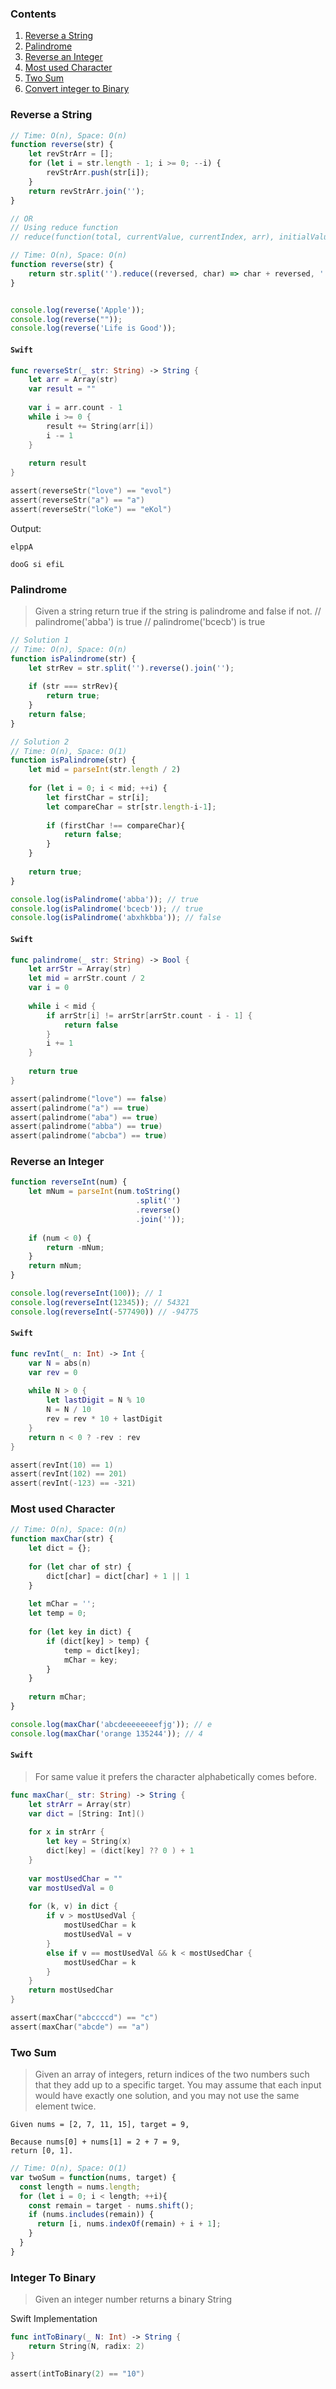 ### Contents
1. [Reverse a String](#reverse-a-string)
2. [Palindrome](#palindrome)
3. [Reverse an Integer](#reverse-an-integer)
4. [Most used Character](#most-used-character)
5. [Two Sum](#two-sum)
6. [Convert integer to Binary](#integer-to-binary)

### Reverse a String

```javascript
// Time: O(n), Space: O(n)
function reverse(str) {
    let revStrArr = [];
    for (let i = str.length - 1; i >= 0; --i) {
        revStrArr.push(str[i]);
    }
    return revStrArr.join('');
}

// OR
// Using reduce function
// reduce(function(total, currentValue, currentIndex, arr), initialValue)

// Time: O(n), Space: O(n)
function reverse(str) {
    return str.split('').reduce((reversed, char) => char + reversed, '');
}


console.log(reverse('Apple'));
console.log(reverse(""));
console.log(reverse('Life is Good'));
```
#### `Swift`
```swift
func reverseStr(_ str: String) -> String {
    let arr = Array(str)
    var result = ""
    
    var i = arr.count - 1
    while i >= 0 {
        result += String(arr[i])
        i -= 1
    }
    
    return result
}

assert(reverseStr("love") == "evol")
assert(reverseStr("a") == "a")
assert(reverseStr("loKe") == "eKol")
```

Output:
```
elppA

dooG si efiL
```

### Palindrome
> Given a string return true if the string is palindrome and false if not.
> // palindrome('abba') is true
> // palindrome('bcecb') is true

```javascript
// Solution 1
// Time: O(n), Space: O(n)
function isPalindrome(str) {
    let strRev = str.split('').reverse().join('');
    
    if (str === strRev){
        return true;
    }
    return false;
}

// Solution 2
// Time: O(n), Space: O(1)
function isPalindrome(str) {
    let mid = parseInt(str.length / 2)
    
    for (let i = 0; i < mid; ++i) {
        let firstChar = str[i];
        let compareChar = str[str.length-i-1];
        
        if (firstChar !== compareChar){
            return false;
        }
    }
    
    return true;
}

console.log(isPalindrome('abba')); // true
console.log(isPalindrome('bcecb')); // true 
console.log(isPalindrome('abxhkbba')); // false
```

#### `Swift`
```swift
func palindrome(_ str: String) -> Bool {
    let arrStr = Array(str)
    let mid = arrStr.count / 2
    var i = 0
    
    while i < mid {
        if arrStr[i] != arrStr[arrStr.count - i - 1] {
            return false
        }
        i += 1
    }
    
    return true
}

assert(palindrome("love") == false)
assert(palindrome("a") == true)
assert(palindrome("aba") == true)
assert(palindrome("abba") == true)
assert(palindrome("abcba") == true)
```

### Reverse an Integer

```javascript
function reverseInt(num) {
    let mNum = parseInt(num.toString()
                            .split('')
                            .reverse()
                            .join(''));
    
    if (num < 0) {
        return -mNum;
    }
    return mNum;
}

console.log(reverseInt(100)); // 1
console.log(reverseInt(12345)); // 54321
console.log(reverseInt(-577490)) // -94775
```

#### `Swift`
```swift
func revInt(_ n: Int) -> Int {
    var N = abs(n)
    var rev = 0
    
    while N > 0 {
        let lastDigit = N % 10
        N = N / 10
        rev = rev * 10 + lastDigit
    }
    return n < 0 ? -rev : rev
}

assert(revInt(10) == 1)
assert(revInt(102) == 201)
assert(revInt(-123) == -321)
```

### Most used Character

```javascript
// Time: O(n), Space: O(n)
function maxChar(str) {
    let dict = {};
    
    for (let char of str) {
        dict[char] = dict[char] + 1 || 1
    }
    
    let mChar = '';
    let temp = 0;
    
    for (let key in dict) {
        if (dict[key] > temp) {
            temp = dict[key];
            mChar = key;
        }
    }
    
    return mChar;
}

console.log(maxChar('abcdeeeeeeeefjg')); // e
console.log(maxChar('orange 135244')); // 4
```

#### `Swift`
> For same value it prefers the character alphabetically comes before.

```swift
func maxChar(_ str: String) -> String {
    let strArr = Array(str)
    var dict = [String: Int]()
    
    for x in strArr {
        let key = String(x)
        dict[key] = (dict[key] ?? 0 ) + 1
    }
    
    var mostUsedChar = ""
    var mostUsedVal = 0
    
    for (k, v) in dict {
        if v > mostUsedVal {
            mostUsedChar = k
            mostUsedVal = v
        }
        else if v == mostUsedVal && k < mostUsedChar {
            mostUsedChar = k
        }
    }
    return mostUsedChar
}

assert(maxChar("abccccd") == "c")
assert(maxChar("abcde") == "a")
```

### Two Sum
> Given an array of integers, return indices of the two numbers such that they add up to a specific target.
> You may assume that each input would have exactly one solution, and you may not use the same element twice.

```
Given nums = [2, 7, 11, 15], target = 9,

Because nums[0] + nums[1] = 2 + 7 = 9,
return [0, 1].
```

```js
// Time: O(n), Space: O(1)
var twoSum = function(nums, target) {
  const length = nums.length;
  for (let i = 0; i < length; ++i){
    const remain = target - nums.shift();
    if (nums.includes(remain)) {
      return [i, nums.indexOf(remain) + i + 1];
    }
  }
}
```

### Integer To Binary
> Given an integer number returns a binary String

Swift Implementation
```swift
func intToBinary(_ N: Int) -> String {
    return String(N, radix: 2)
}

assert(intToBinary(2) == "10")
```
